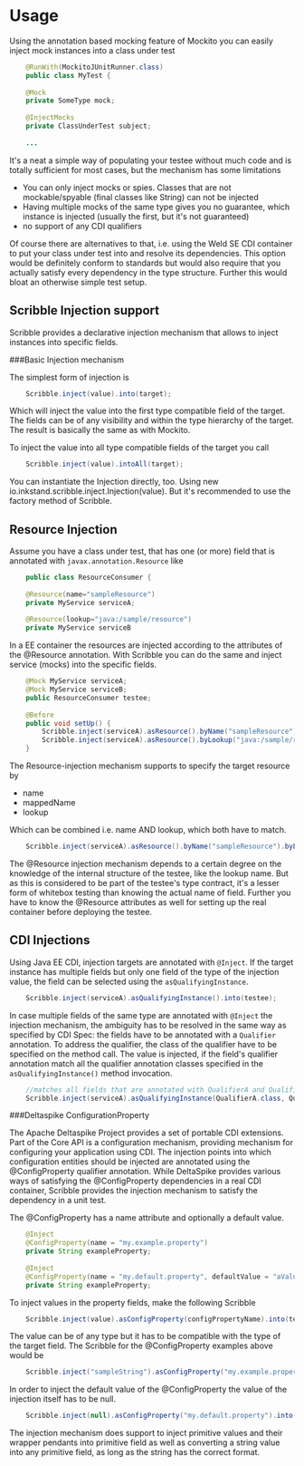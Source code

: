 Usage
=====

Using the annotation based mocking feature of Mockito you can easily inject mock instances into a class under test

```java
    @RunWith(MockitoJUnitRunner.class)
    public class MyTest {
     
    @Mock
    private SomeType mock;
     
    @InjectMocks
    private ClassUnderTest subject;
     
    ...
```
It's a neat a simple way of populating your testee without much code and is totally sufficient for most cases, but the 
mechanism has some limitations

- You can only inject mocks or spies. Classes that are not mockable/spyable (final classes like String) can not be 
injected
- Having multiple mocks of the same type gives you no guarantee, which instance is injected (usually the first, but 
it's not guaranteed)
- no support of any CDI qualifiers 

Of course there are alternatives to that, i.e. using the Weld SE CDI container to put your class under test into and 
resolve its dependencies. This option would be definitely conform to standards but would also require that you actually 
satisfy every dependency in the type structure. Further this would bloat an otherwise simple test setup.

Scribble Injection support
--------------------------
Scribble provides a declarative injection mechanism that allows to inject instances into specific fields.

###Basic Injection mechanism

The simplest form of injection is

```java
    Scribble.inject(value).into(target);
```

Which will inject the value into the first type compatible field of the target. The fields can be of any visibility and 
within the type hierarchy of the target. The result is basically the same as with Mockito.

To inject the value into all type compatible fields of the target you call

```java
    Scribble.inject(value).intoAll(target);
```

You can instantiate the Injection directly, too. Using new io.inkstand.scribble.inject.Injection(value). 
But it's recommended to use the factory method of Scribble.

Resource Injection
------------------

Assume you have a class under test, that has one (or more) field that is annotated with ```javax.annotation.Resource``` 
like

```java
    public class ResourceConsumer {
     
    @Resource(name="sampleResource")
    private MyService serviceA;
     
    @Resource(lookup="java:/sample/resource")
    private MyService serviceB
```

In a EE container the resources are injected according to the attributes of the @Resource annotation. With Scribble you 
can do the same and inject service (mocks) into the specific fields.

```java
    @Mock MyService serviceA;
    @Mock MyService serviceB;
    public ResourceConsumer testee;
     
    @Before
    public void setUp() {
        Scribble.inject(serviceA).asResource().byName("sampleResource").into(testee);
        Scribble.inject(serviceA).asResource().byLookup("java:/sample/resource").into(testee);
    }
```

The Resource-injection mechanism supports to specify the target resource by

- name
- mappedName
- lookup

Which can be combined i.e. name AND lookup, which both have to match.

```java
    Scribble.inject(serviceA).asResource().byName("sampleResource").byLookup("java:/sample/resource").into(testee);
```

The @Resource injection mechanism depends to a certain degree on the knowledge of the internal structure of the 
testee, like the lookup name. But as this is considered to be part of the testee's type contract, it's a lesser form of 
whitebox testing than knowing the actual name of field. Further you have to know the @Resource attributes as well 
for setting up the real container before deploying the testee.

CDI Injections
--------------
Using Java EE CDI, injection targets are annotated with `@Inject`. If the target instance has multiple fields
but only one field of the type of the injection value, the field can be selected using the `asQualifyingInstance`.

```java
    Scribble.inject(serviceA).asQualifyingInstance().into(testee);
```

In case multiple fields of the same type are annotated with `@Inject` the injection mechanism, the ambiguity has to
be resolved in the same way as specified by CDI Spec: the fields have to be annotated with a `Qualifier` annotation.
To address the qualifier, the class of the qualifier have to be specified on the method call. The value is injected,
if the field's qualifier annotation match all the qualifier annotation classes specified in the 
`asQualifyingInstance()` method invocation.

```java
    //matches all fields that are annotated with QualifierA and QualifierB (and optionally more)
    Scribble.inject(serviceA).asQualifyingInstance(QualifierA.class, QualifierB.class).into(testee);
```

###Deltaspike ConfigurationProperty

The Apache Deltaspike Project provides a set of portable CDI extensions. Part of the Core API is a configuration 
mechanism, providing mechanism for configuring your application using CDI. The injection points into which 
configuration entities should be injected are annotated using the @ConfigProperty qualifier annotation. While DeltaSpike 
provides various ways of satisfying the @ConfigProperty dependencies in a real CDI container, Scribble provides the 
injection mechanism to satisfy the dependency in a unit test.

The @ConfigProperty has a name attribute and optionally a default value.

```java
    @Inject
    @ConfigProperty(name = "my.example.property")
    private String exampleProperty;
     
    @Inject
    @ConfigProperty(name = "my.default.property", defaultValue = "aValue")
    private String exampleProperty;
```

To inject values in the property fields, make the following Scribble

```java
    Scribble.inject(value).asConfigProperty(configPropertyName).into(testee);
```

The value can be of any type but it has to be compatible with the type of the target field. The Scribble for the 
@ConfigProperty examples above would be

```java
    Scribble.inject("sampleString").asConfigProperty("my.example.property").into(testee);
```

In order to inject the default value of the @ConfigProperty the value of the injection itself has to be null.

```java
    Scribble.inject(null).asConfigProperty("my.default.property").into(testee);
```

The injection mechanism does support to inject primitive values and their wrapper pendants into primitive field as well 
as converting a string value into any primitive field, as long as the string has the correct format.
